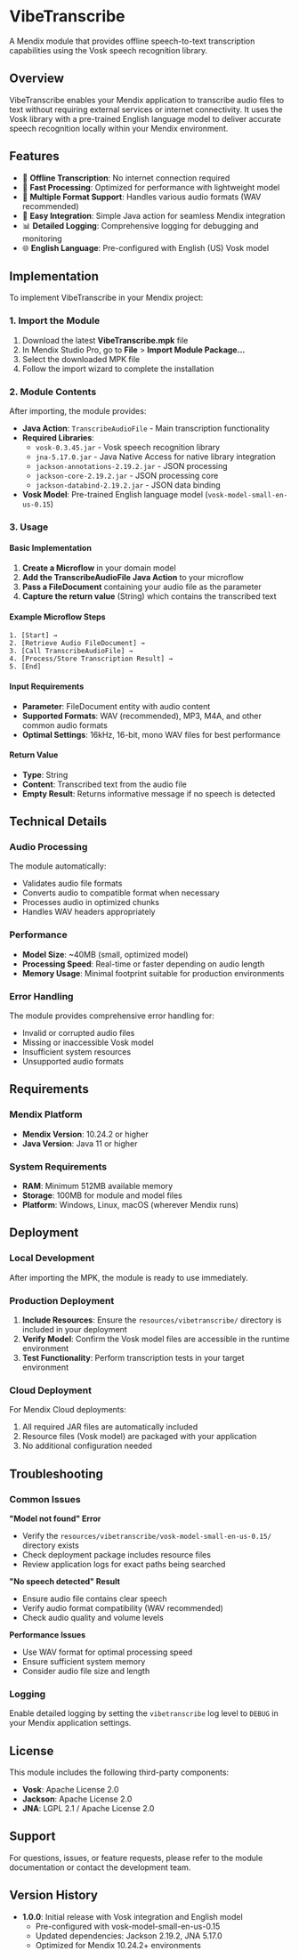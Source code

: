 # VibeTranscribe

A Mendix module that provides offline speech-to-text transcription capabilities using the Vosk speech recognition library.

## Overview

VibeTranscribe enables your Mendix application to transcribe audio files to text without requiring external services or internet connectivity. It uses the Vosk library with a pre-trained English language model to deliver accurate speech recognition locally within your Mendix environment.

## Features

- 🎯 **Offline Transcription**: No internet connection required
- 🚀 **Fast Processing**: Optimized for performance with lightweight model
- 📱 **Multiple Format Support**: Handles various audio formats (WAV recommended)
- 🔧 **Easy Integration**: Simple Java action for seamless Mendix integration
- 📊 **Detailed Logging**: Comprehensive logging for debugging and monitoring
- 🌐 **English Language**: Pre-configured with English (US) Vosk model

## Implementation

To implement VibeTranscribe in your Mendix project:

### 1. Import the Module

1. Download the latest **VibeTranscribe.mpk** file
2. In Mendix Studio Pro, go to **File** > **Import Module Package...**
3. Select the downloaded MPK file
4. Follow the import wizard to complete the installation

### 2. Module Contents

After importing, the module provides:

- **Java Action**: `TranscribeAudioFile` - Main transcription functionality
- **Required Libraries**: 
  - `vosk-0.3.45.jar` - Vosk speech recognition library
  - `jna-5.17.0.jar` - Java Native Access for native library integration
  - `jackson-annotations-2.19.2.jar` - JSON processing
  - `jackson-core-2.19.2.jar` - JSON processing core
  - `jackson-databind-2.19.2.jar` - JSON data binding
- **Vosk Model**: Pre-trained English language model (`vosk-model-small-en-us-0.15`)

### 3. Usage

#### Basic Implementation

1. **Create a Microflow** in your domain model
2. **Add the TranscribeAudioFile Java Action** to your microflow
3. **Pass a FileDocument** containing your audio file as the parameter
4. **Capture the return value** (String) which contains the transcribed text

#### Example Microflow Steps

```
1. [Start] → 
2. [Retrieve Audio FileDocument] → 
3. [Call TranscribeAudioFile] → 
4. [Process/Store Transcription Result] → 
5. [End]
```

#### Input Requirements

- **Parameter**: FileDocument entity with audio content
- **Supported Formats**: WAV (recommended), MP3, M4A, and other common audio formats
- **Optimal Settings**: 16kHz, 16-bit, mono WAV files for best performance

#### Return Value

- **Type**: String
- **Content**: Transcribed text from the audio file
- **Empty Result**: Returns informative message if no speech is detected

## Technical Details

### Audio Processing

The module automatically:
- Validates audio file formats
- Converts audio to compatible format when necessary
- Processes audio in optimized chunks
- Handles WAV headers appropriately

### Performance

- **Model Size**: ~40MB (small, optimized model)
- **Processing Speed**: Real-time or faster depending on audio length
- **Memory Usage**: Minimal footprint suitable for production environments

### Error Handling

The module provides comprehensive error handling for:
- Invalid or corrupted audio files
- Missing or inaccessible Vosk model
- Insufficient system resources
- Unsupported audio formats

## Requirements

### Mendix Platform
- **Mendix Version**: 10.24.2 or higher
- **Java Version**: Java 11 or higher

### System Requirements
- **RAM**: Minimum 512MB available memory
- **Storage**: 100MB for module and model files
- **Platform**: Windows, Linux, macOS (wherever Mendix runs)

## Deployment

### Local Development
After importing the MPK, the module is ready to use immediately.

### Production Deployment

1. **Include Resources**: Ensure the `resources/vibetranscribe/` directory is included in your deployment
2. **Verify Model**: Confirm the Vosk model files are accessible in the runtime environment
3. **Test Functionality**: Perform transcription tests in your target environment

### Cloud Deployment

For Mendix Cloud deployments:
1. All required JAR files are automatically included
2. Resource files (Vosk model) are packaged with your application
3. No additional configuration needed

## Troubleshooting

### Common Issues

**"Model not found" Error**
- Verify the `resources/vibetranscribe/vosk-model-small-en-us-0.15/` directory exists
- Check deployment package includes resource files
- Review application logs for exact paths being searched

**"No speech detected" Result**
- Ensure audio file contains clear speech
- Verify audio format compatibility (WAV recommended)
- Check audio quality and volume levels

**Performance Issues**
- Use WAV format for optimal processing speed
- Ensure sufficient system memory
- Consider audio file size and length

### Logging

Enable detailed logging by setting the `vibetranscribe` log level to `DEBUG` in your Mendix application settings.

## License

This module includes the following third-party components:
- **Vosk**: Apache License 2.0
- **Jackson**: Apache License 2.0
- **JNA**: LGPL 2.1 / Apache License 2.0

## Support

For questions, issues, or feature requests, please refer to the module documentation or contact the development team.

## Version History

- **1.0.0**: Initial release with Vosk integration and English model
  - Pre-configured with vosk-model-small-en-us-0.15
  - Updated dependencies: Jackson 2.19.2, JNA 5.17.0
  - Optimized for Mendix 10.24.2+ environments